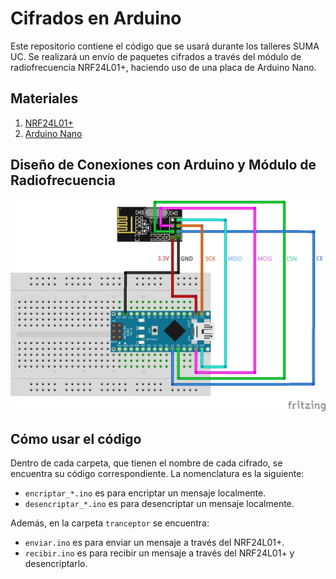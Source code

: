 # Cifrados en Arduino

Este repositorio contiene el código que se usará durante los talleres SUMA UC. Se realizará un envío de paquetes cifrados a través del módulo de radiofrecuencia NRF24L01+, haciendo uso de una placa de Arduino Nano.


## Materiales

1. [NRF24L01+](https://www.amazon.com/-/es/Transmisión-E34-2G4D27D-Transceptor-inalámbrico-inteligente/dp/B09MVV8XBX?th=1)
2. [Arduino Nano](https://arduino.cl/arduino-nano/)


## Diseño de Conexiones con Arduino y Módulo de Radiofrecuencia

![connection](conn.png)


## Cómo usar el código

Dentro de cada carpeta, que tienen el nombre de cada cifrado, se encuentra su código correspondiente. La nomenclatura es la siguiente:

- `encriptar_*.ino` es para encriptar un mensaje localmente.
- `desencriptar_*.ino` es para desencriptar un mensaje localmente.


Además, en la carpeta `tranceptor` se encuentra:

- `enviar.ino` es para enviar un mensaje a través del NRF24L01+.
- `recibir.ino` es para recibir un mensaje a través del NRF24L01+ y desencriptarlo.
